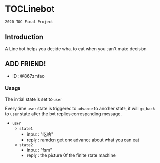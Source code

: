 # TOCLinebot
	2020 TOC Final Project
## Introduction

A Line bot helps you decide what to eat when you can't make decision

## ADD FRIEND!

* ID : @867zmfao

### Usage
The initial state is set to `user`

Every time `user` state is triggered to `advance` to another state, it will `go_back` to `user` state after the bot replies corresponding message.

* `user`
	* `state1`
		* input : "吃啥"
		* reply : ramdon get one advance about what you can eat
	* `state2`
		* input : "fsm"
		* reply : the picture 0f the finite state machine
